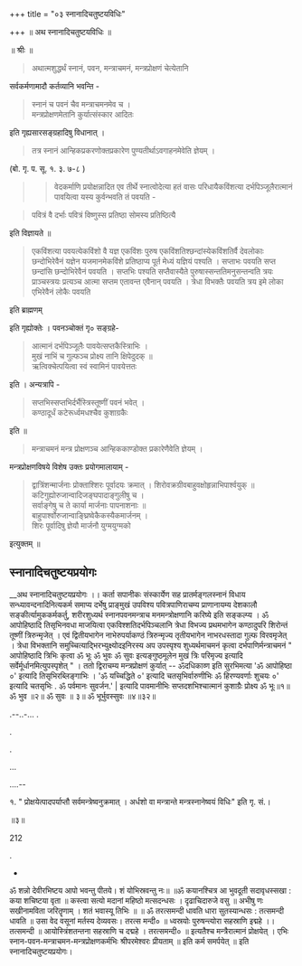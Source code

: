 +++
title = "०३ स्नानादिचतुष्टयविधिः"

+++
॥ अथ स्नानादिचतुष्टयविधिः ॥

॥ श्रीः ॥ 

> अथात्मशुद्धर्थं स्नानं, पवन, मन्त्राचमनं, मन्त्रप्रोक्षणं चेत्येतानि 

सर्वकर्मणामादौ कर्तव्यानि भवन्ति -

> स्नानं च पवनं चैव मन्त्राचमनमेव च ।  
मन्त्रप्रोक्षणमेतानि कुर्यात्संस्कार आदितः

इति गृह्यसारसङ्ग्रहादिषु विधानात् । 

> तत्र स्नानं आन्हिकप्रकरणोक्तप्रकारेण पुण्यतीर्थाऽवगाहनमेवेति ज्ञेयम् । 

(बो. गृ. प. सू. १. ३. ७-८ ) 

>> वेदकर्माणि प्रयोक्षन्नादित एव तीर्थे स्नात्वोदेत्या हतं वासः परिधायैकविंशत्या दर्भपिञ्जूलैरात्मानं पावयित्वा यस्य कुर्वन्भवति तं पवयति -

> पवित्रं वै दर्भाः पवित्रं विष्णुस्स प्रतिष्ठा सोमस्य प्रतिष्ठित्यै

इति विज्ञायते ॥ 

> एकविंशत्या पवयत्येकविंशो वै यज्ञ एकविंशः पुरुष एकविंशतिश्छन्दांस्येकविंशतिर्वै देवलोकाः छन्दोभिरेवैनं यज्ञेन यजमानमेकविंशे प्रतिष्ठाप्य पूर्त मेध्यं यज्ञियं पश्यति । सप्ताभः पवयति सप्त छन्दांसि छन्दोभिरेवैनं पवयति । सप्तभिः पश्यति सप्तैवास्यैते पुरुषास्सन्ततिमनुसन्तन्वति त्रयः प्राञ्चस्त्रयः प्रत्यञ्च आत्मा सप्तम एतावन्त एवैनान् पवयति । त्रेधा विभक्तैः पवयति त्रय इमे लोका एभिरेवैनं लोकैः पवयति

इति ब्राह्मणम् 

इति गृह्योक्तेः । पवनञ्चोक्तं गृ० सङ्ग्रहे- 

> आत्मानं दर्भपिञ्जूलैः पावयेत्सप्तकैस्त्रिाभिः ।  
मुखं नाभिं च गुल्फञ्च प्रोक्ष्य तानि क्षिपेदुदक् ॥  
ऋत्विक्चेत्पयित्वा स्वं स्वामिनं पावयेत्ततः

इति । अन्यत्रापि - 

> सप्तभिस्सप्तभिर्दर्भैस्त्रिस्तूष्णीं पवनं भवेत् ।  
कण्ठादूर्धं कटेरूर्ध्वमधश्चैव कुशाग्रकैः

इति ॥ 

> मन्त्राचमनं मन्त्र प्रोक्षणञ्च आन्हिककाण्डोक्त प्रकारेणैवेति ज्ञेयम् । 

मन्त्रप्रोक्षणविषये विशेष उक्तः प्रयोगमालायाम् - 

> द्वात्रिंशन्मार्जनाः प्रोक्ताश्शिरः पूर्वादयः क्रमात् ।  शिरोवक्रग्रीवबाहुवक्षोहृन्नाभिपार्श्वयुक् ॥  
कटिगुह्योरुजान्वादिजङ्घपादाङ्गुलीषु च ।  
सर्वाङ्गेषु च ते कार्या मार्जनाः पापनाशनाः ॥  
बाहुपार्श्वोरुजान्वाङ्घ्रिष्वेकैकस्यैकमार्जनम् ।  
शिरः पूर्वादिषु ज्ञेयौ मार्जनौ युग्मयुग्मको

इत्युक्तम् ॥

## स्नानादिचतुष्टयप्रयोगः

__अथ स्नानादिचतुष्टयप्रयोगः ।। कर्ता सपानीकः संस्कार्येण सह प्रातर्मङ्गलस्नानं विधाय सन्ध्यावन्दनादिनित्यकर्म समाप्य दर्भेषु प्राङ्मुखं उपविश्य पवित्रपाणिराचम्य प्राणानायम्य देशकालौ सङ्कीर्त्यामुककर्मकर्तु, शरीरशुध्यर्थ स्नानपवनमन्त्राच मनमन्त्रोक्षणानि करिष्ये इति सङ्कल्प्य । ॐ आपोहिष्ठादि तिसृभिनवधा माजयित्वा एकविश्शतिदर्भपिञ्चलानि त्रेधा विभज्य प्रथमभागेन कण्ठादुपरि शिरोन्तं तूष्णीं त्रिरुन्मृजेत् । एवं द्वितीयभागेन नाभेरुपर्याकण्ठं त्रिरुन्मृज्य तृतीयभागेन नाभरधस्तादा गुल्फ विरवमृजेत् । त्रेधा विभक्तानि समुच्चित्याद्भिरभ्युक्ष्योदइनिरस्य अप उपस्पृश्य शुध्यर्थमाचमनं कृत्वा दर्भपाणिर्मन्त्राचमनं " आपोहिष्ठादि त्रिभिः कृत्वा ॐ भूः ॐ भुवः ॐ सुवः इत्यङ्गुष्ठमूलेन मुखं त्रिः परिमृज्य इत्यादि सर्वेर्मूर्धानमित्युपस्पृशेत् " । ततो द्विराचम्य मन्त्रप्रोक्षणं कुर्यात् -- ॐदधिकाव्ण इति सुरभिमत्या 'ॐ आपोहिष्ठा ०' इत्यादि तिसृभिरब्लिङ्गाभिः । 'ॐ यच्चिद्धिते ०' इत्यादि चतसृभिर्वारुणीभिः ॐ हिरण्यवर्णाः शुचयः ०' इत्यादि चतसृभिः . ॐ पर्वमानः सुवर्जन.' | इत्यादि पावमानीभिः सप्तदशभिश्चात्मानं कुशाग्रैः प्रोक्ष्य ॐ भूः॥१॥ ॐ भुव ॥२॥ ॐ सुवः ॥ ३॥ ॐ भूर्भुवस्सुवः ॥४॥३२॥

.--..-... .

.

.

...

....--

१. " प्रोक्षयेत्पादपर्याप्तौ सर्वमन्त्रेष्वनुक्रमात् । अर्धशो वा मन्त्रान्ते मन्त्रस्नानेष्वयं विधिः" इति गृ. सं.।

॥३॥

212

.

-

ॐ शन्नो देवीरभिष्टय आपो भवन्तु पीतये। शं योभिस्रवन्तु नः॥ ॥ॐ कयानश्चित्र आ भुवदूती सदावृधस्सखा : कया शचिष्टया वृता ॥ कस्त्वा सत्यो मदानां महिष्ठो मत्सदन्धसः । दृढाचिदारुजे वसु ॥ अभीषु णः सखीनामविता जरितॄणाम् । शतं भवास्यू तिभिः ॥ ॥ ॐ तरत्समन्दी धावति धारा सुतस्यान्धसः : तत्समन्दी धावति ॥ उसा वेद वसूनां मर्तस्य देव्यवसः। तरत्स मन्दी० ॥ ध्वस्रयोः पुरुषन्त्योरा सहस्राणि इद्महे ।। तत्समन्दी ॥ आयोस्त्रिंशतन्तना सहस्राणि च दद्महे । तरत्समन्दी० ॥ इत्यतैश्च मन्त्रैरात्मानं प्रोक्षयेत् । एभिः स्नान-पवन-मन्त्राचमन-मन्त्रप्रोक्षणकर्मभिः श्रीपरमेश्वरः प्रीयताम् ॥ इति कर्म समर्पयेत् ॥ इति स्नानादिचतुष्टयप्रयोगः।
